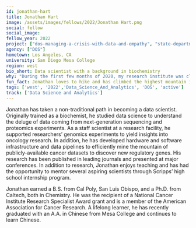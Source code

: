 ```yaml
---
id: jonathan-hart
title: Jonathan Hart
image: /assets/images/fellows/2022/Jonathan Hart.png
social: fellow
social_image:
fellow_year: 2022
project: ["dos-managing-a-crisis-with-data-and-empathy", "state-department-leveraging-data-to-support-the-release-of-222-nicaraguan-political-prisoners"]
agency: ["DOS"]
hometown: Los Angeles, CA
university: San Diego Mesa College
region: west
bio_short: Data scientist with a background in biochemistry
why: "During the first few months of 2020, my research institute was closed, and I volunteered to do COVID-19 research in a laboratory. I felt like we were tackling big problems to benefit society. When the time came to look for a new position, I came across the U.S. Digital Corps. It was outside of my field, but I have experience in data science. USDC is open to those who have taken a nontraditional path, and I was excited to see how fellows' projects will impact society."
fun_fact: Jonathan loves to hike and has climbed the highest mountain in the continental United States (Mt. Whitney in California). The last major mountain he's been up is Mt. Emei in China. Climbing all 5 of the Taoist sacred mountains in China is on his bucket list.
tags: ['west', '2022','Data_Science_And_Analytics', 'DOS', 'active']
track: ['Data Science and Analytics']
---
```


Jonathan has taken a non-traditional path in becoming a data scientist. Originally trained as a biochemist, he studied data science to understand the deluge of data coming from next-generation sequencing and proteomics experiments. As a staff scientist at a research facility, he supported researchers’ genomics experiments to yield insights into oncology research. In addition, he has developed hardware and software infrastructure and data pipelines to efficiently mine the mountain of publicly-available cancer datasets to discover new regulatory genes. His research has been published in leading journals and presented at major conferences. In addition to research, Jonathan enjoys teaching and has had the opportunity to mentor several aspiring scientists through Scripps’ high school internship program.

Jonathan earned a B.S. from Cal Poly, San Luis Obispo, and a Ph.D. from Caltech, both in Chemistry. He was the recipient of a National Cancer Institute Research Specialist Award grant and is a member of the American Association for Cancer Research. A lifelong learner, he has recently graduated with an A.A. in Chinese from Mesa College and continues to learn Chinese.

